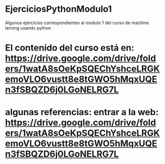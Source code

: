 # EjerciciosPythonModulo1
Algunos ejercicios correspondientes al modulo 1 del curso de machine lerning usando python
# El contenido del curso está en: https://drive.google.com/drive/folders/1watA8sOeKpSQEChYshceLRGKemoVLO6vustt8e8tGWO5hMqxUQEn3fSBQZD6j0LGoNELRG7L
# algunas referencias: entrar a la web: https://drive.google.com/drive/folders/1watA8sOeKpSQEChYshceLRGKemoVLO6vustt8e8tGWO5hMqxUQEn3fSBQZD6j0LGoNELRG7L
